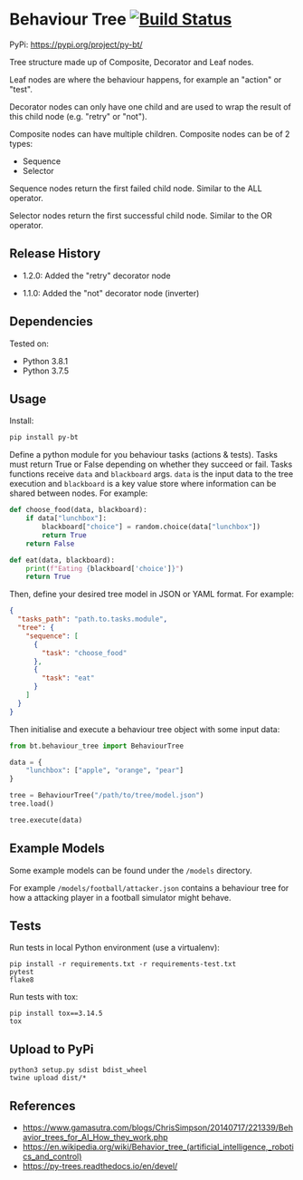 # Behaviour Tree [![Build Status](https://travis-ci.com/dlavelle7/py-bt.svg?branch=master)](https://travis-ci.com/dlavelle7/py-bt)

PyPi: https://pypi.org/project/py-bt/

Tree structure made up of Composite, Decorator and Leaf nodes.

Leaf nodes are where the behaviour happens, for example an "action" or "test".

Decorator nodes can only have one child and are used to wrap the result of this child node (e.g. "retry" or "not").

Composite nodes can have multiple children. Composite nodes can be of 2 types:
* Sequence
* Selector

Sequence nodes return the first failed child node. Similar to the ALL operator.

Selector nodes return the first successful child node. Similar to the OR operator.

## Release History

* 1.2.0: Added the "retry" decorator node

* 1.1.0: Added the "not" decorator node (inverter)

## Dependencies

Tested on:
* Python 3.8.1
* Python 3.7.5

## Usage

Install:

```bash
pip install py-bt
```

Define a python module for you behaviour tasks (actions & tests). Tasks must return True or False
depending on whether they succeed or fail. Tasks functions receive `data` and `blackboard` args.
`data` is the input data to the tree execution and `blackboard` is a key value store where
information can be shared between nodes. For example:

```python
def choose_food(data, blackboard):
    if data["lunchbox"]:
        blackboard["choice"] = random.choice(data["lunchbox"])
        return True
    return False

def eat(data, blackboard):
    print(f"Eating {blackboard['choice']}")
    return True
```

Then, define your desired tree model in JSON or YAML format. For example:

```json
{
  "tasks_path": "path.to.tasks.module",
  "tree": {
    "sequence": [
      {
        "task": "choose_food"
      },
      {
        "task": "eat"
      }
    ]
  }
}
```

Then initialise and execute a behaviour tree object with some input data:

```python
from bt.behaviour_tree import BehaviourTree

data = {
    "lunchbox": ["apple", "orange", "pear"]
}

tree = BehaviourTree("/path/to/tree/model.json")
tree.load()

tree.execute(data)
```

## Example Models

Some example models can be found under the `/models` directory.

For example `/models/football/attacker.json` contains a behaviour tree for how a attacking player in a
football simulator might behave.


## Tests

Run tests in local Python environment (use a virtualenv):
```
pip install -r requirements.txt -r requirements-test.txt
pytest
flake8
```

Run tests with tox:
```
pip install tox==3.14.5
tox
```

## Upload to PyPi

```
python3 setup.py sdist bdist_wheel
twine upload dist/*
```

## References

* https://www.gamasutra.com/blogs/ChrisSimpson/20140717/221339/Behavior_trees_for_AI_How_they_work.php
* https://en.wikipedia.org/wiki/Behavior_tree_(artificial_intelligence,_robotics_and_control)
* https://py-trees.readthedocs.io/en/devel/

